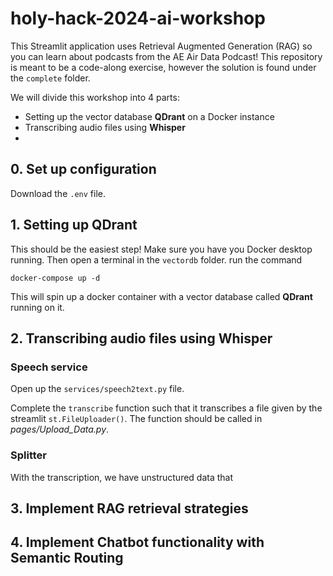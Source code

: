 # holy-hack-2024-ai-workshop

This Streamlit application uses Retrieval Augmented Generation (RAG) so you can learn about podcasts from the AE Air Data Podcast!
This repository is meant to be a code-along exercise, however the solution is found under the `complete` folder.

We will divide this workshop into 4 parts:

- Setting up the vector database **QDrant** on a Docker instance
- Transcribing audio files using **Whisper**
- 

## 0. Set up configuration
Download the `.env` file.

## 1. Setting up QDrant
This should be the easiest step! Make sure you have you Docker desktop running.
Then open a terminal in the `vectordb` folder.
run the command

`docker-compose up -d`

This will spin up a docker container with a vector database called **QDrant** running on it.


## 2. Transcribing audio files using **Whisper**

### Speech service

Open up the `services/speech2text.py` file.

Complete the `transcribe` function such that it transcribes a file given by the streamlit `st.FileUploader()`.
The function should be called in *pages/Upload_Data.py*.


### Splitter

With the transcription, we have unstructured data that 

## 3. Implement RAG retrieval strategies

## 4. Implement Chatbot functionality with **Semantic Routing**
